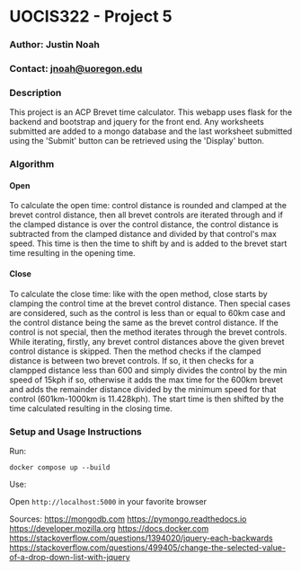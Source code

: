 # UOCIS322 - Project 5 #

### Author: Justin Noah

### Contact: jnoah@uoregon.edu

### Description

This project is an ACP Brevet time calculator. This webapp uses flask for the backend and bootstrap and jquery for the front end. Any worksheets submitted are added to a mongo database and the last worksheet submitted using the 'Submit' button can be retrieved using the 'Display' button.

### Algorithm

#### Open
To calculate the open time: control distance is rounded and clamped at the brevet control distance, then all brevet controls are iterated through and if the clamped distance is over the control distance, the control distance is subtracted from the clamped distance and divided by that control's max speed. This time is then the time to shift by and is added to the brevet start time resulting in the opening time.

#### Close
To calculate the close time: like with the open method, close starts by clamping the control time at the brevet control distance. Then special cases are considered, such as the control is less than or equal to 60km case and the control distance being the same as the brevet control distance. If the control is not special, then the method iterates through the brevet controls. While iterating, firstly, any brevet control distances above the given brevet control distance is skipped. Then the method checks if the clamped distance is between two brevet controls. If so, it then checks for a clampped distance less than 600 and simply divides the control by the min speed of 15kph if so, otherwise it adds the max time for the 600km brevet and adds the remainder distance divided by the minimum speed for that control (601km-1000km is 11.428kph). The start time is then shifted by the time calculated resulting in the closing time.

### Setup and Usage Instructions

Run:

```docker compose up --build```

Use:

Open ```http://localhost:5000``` in your favorite browser

Sources:
https://mongodb.com
https://pymongo.readthedocs.io
https://developer.mozilla.org
https://docs.docker.com
https://stackoverflow.com/questions/1394020/jquery-each-backwards
https://stackoverflow.com/questions/499405/change-the-selected-value-of-a-drop-down-list-with-jquery
